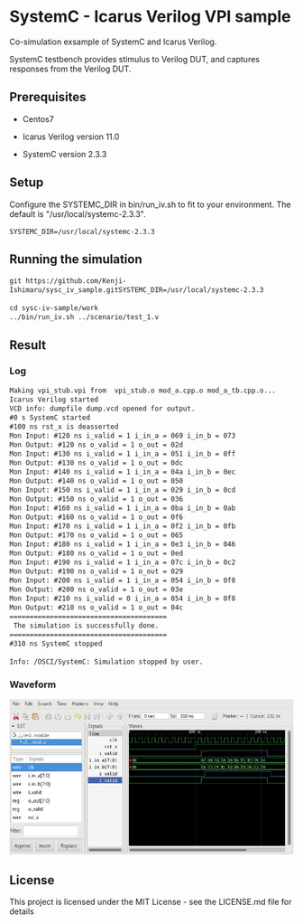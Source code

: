 # SystemC - Icarus Verilog VPI sample

Co-simulation exsample of SystemC and Icarus Verilog.

SystemC testbench provides stimulus to Verilog DUT, and captures responses from the Verilog DUT. 

## Prerequisites

* Centos7

* Icarus Verilog version 11.0

* SystemC version 2.3.3

## Setup
Configure the SYSTEMC_DIR in bin/run_iv.sh to fit to your environment.
The default is "/usr/local/systemc-2.3.3".

```
SYSTEMC_DIR=/usr/local/systemc-2.3.3
```

## Running the simulation

```
git https://github.com/Kenji-Ishimaru/sysc_iv_sample.gitSYSTEMC_DIR=/usr/local/systemc-2.3.3

cd sysc-iv-sample/work
../bin/run_iv.sh ../scenario/test_1.v
```

## Result
### Log

```
Making vpi_stub.vpi from  vpi_stub.o mod_a.cpp.o mod_a_tb.cpp.o...
Icarus Verilog started
VCD info: dumpfile dump.vcd opened for output.
#0 s SystemC started
#100 ns rst_x is deasserted 
Mon Input: #120 ns i_valid = 1 i_in_a = 069 i_in_b = 073
Mon Output: #120 ns o_valid = 1 o_out = 02d
Mon Input: #130 ns i_valid = 1 i_in_a = 051 i_in_b = 0ff
Mon Output: #130 ns o_valid = 1 o_out = 0dc
Mon Input: #140 ns i_valid = 1 i_in_a = 04a i_in_b = 0ec
Mon Output: #140 ns o_valid = 1 o_out = 050
Mon Input: #150 ns i_valid = 1 i_in_a = 029 i_in_b = 0cd
Mon Output: #150 ns o_valid = 1 o_out = 036
Mon Input: #160 ns i_valid = 1 i_in_a = 0ba i_in_b = 0ab
Mon Output: #160 ns o_valid = 1 o_out = 0f6
Mon Input: #170 ns i_valid = 1 i_in_a = 0f2 i_in_b = 0fb
Mon Output: #170 ns o_valid = 1 o_out = 065
Mon Input: #180 ns i_valid = 1 i_in_a = 0e3 i_in_b = 046
Mon Output: #180 ns o_valid = 1 o_out = 0ed
Mon Input: #190 ns i_valid = 1 i_in_a = 07c i_in_b = 0c2
Mon Output: #190 ns o_valid = 1 o_out = 029
Mon Input: #200 ns i_valid = 1 i_in_a = 054 i_in_b = 0f8
Mon Output: #200 ns o_valid = 1 o_out = 03e
Mon Input: #210 ns i_valid = 0 i_in_a = 054 i_in_b = 0f8
Mon Output: #210 ns o_valid = 1 o_out = 04c
=======================================
 The simulation is successfully done.
=======================================
#310 ns SystemC stopped

Info: /OSCI/SystemC: Simulation stopped by user.

```

### Waveform

![waveform](/images/result.jpg)

## License

This project is licensed under the MIT License - see the LICENSE.md file for details